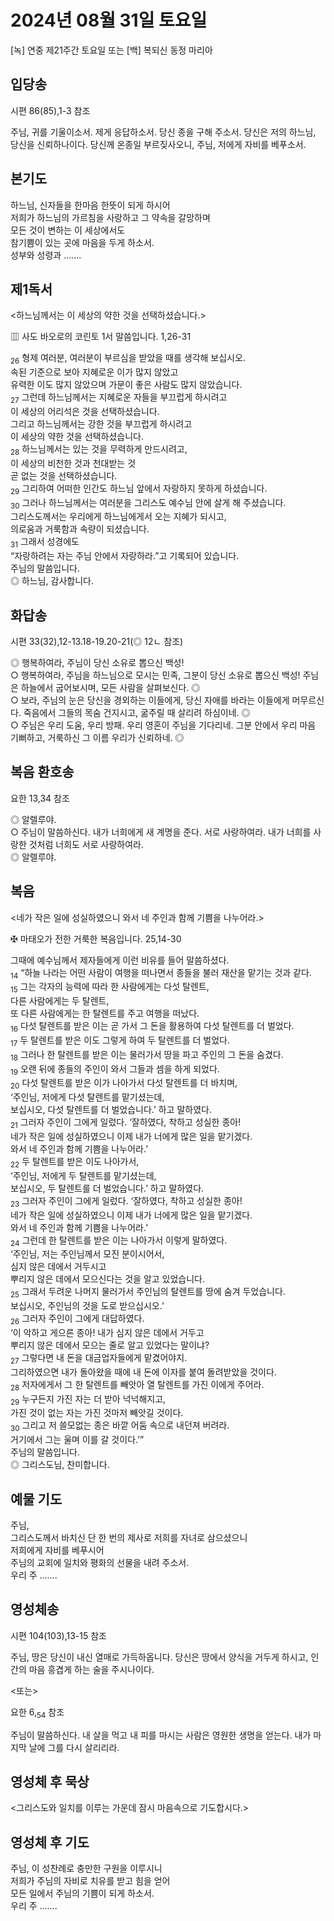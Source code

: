 # 2024년 08월 31일 토요일

[녹] 연중 제21주간 토요일 또는 [백] 복되신 동정 마리아  


## 입당송

시편 86(85),1-3 참조

주님, 귀를 기울이소서. 제게 응답하소서. 당신 종을 구해 주소서. 당신은 저의 하느님, 당신을 신뢰하나이다. 당신께 온종일 부르짖사오니, 주님, 저에게 자비를 베푸소서.  
  
## 본기도

하느님, 신자들을 한마음 한뜻이 되게 하시어  
저희가 하느님의 가르침을 사랑하고 그 약속을 갈망하며  
모든 것이 변하는 이 세상에서도  
참기쁨이 있는 곳에 마음을 두게 하소서.  
성부와 성령과 …….  
  
## 제1독서

<하느님께서는 이 세상의 약한 것을 선택하셨습니다.>

▥ 사도 바오로의 코린토 1서 말씀입니다. 1,26-31

<sub>26</sub> 형제 여러분, 여러분이 부르심을 받았을 때를 생각해 보십시오.  
속된 기준으로 보아 지혜로운 이가 많지 않았고  
유력한 이도 많지 않았으며 가문이 좋은 사람도 많지 않았습니다.  
<sub>27</sub> 그런데 하느님께서는 지혜로운 자들을 부끄럽게 하시려고  
이 세상의 어리석은 것을 선택하셨습니다.  
그리고 하느님께서는 강한 것을 부끄럽게 하시려고  
이 세상의 약한 것을 선택하셨습니다.  
<sub>28</sub> 하느님께서는 있는 것을 무력하게 만드시려고,  
이 세상의 비천한 것과 천대받는 것  
곧 없는 것을 선택하셨습니다.  
<sub>29</sub> 그리하여 어떠한 인간도 하느님 앞에서 자랑하지 못하게 하셨습니다.  
<sub>30</sub> 그러나 하느님께서는 여러분을 그리스도 예수님 안에 살게 해 주셨습니다.  
그리스도께서는 우리에게 하느님에게서 오는 지혜가 되시고,  
의로움과 거룩함과 속량이 되셨습니다.  
<sub>31</sub> 그래서 성경에도  
“자랑하려는 자는 주님 안에서 자랑하라.”고 기록되어 있습니다.  
주님의 말씀입니다.  
◎ 하느님, 감사합니다.  
  
## 화답송

시편 33(32),12-13.18-19.20-21(◎ 12ㄴ 참조)

◎ 행복하여라, 주님이 당신 소유로 뽑으신 백성!  
○ 행복하여라, 주님을 하느님으로 모시는 민족, 그분이 당신 소유로 뽑으신 백성! 주님은 하늘에서 굽어보시며, 모든 사람을 살펴보신다. ◎  
○ 보라, 주님의 눈은 당신을 경외하는 이들에게, 당신 자애를 바라는 이들에게 머무르신다. 죽음에서 그들의 목숨 건지시고, 굶주릴 때 살리려 하심이네. ◎  
○ 주님은 우리 도움, 우리 방패. 우리 영혼이 주님을 기다리네. 그분 안에서 우리 마음 기뻐하고, 거룩하신 그 이름 우리가 신뢰하네. ◎  
  
## 복음 환호송

요한 13,34 참조

◎ 알렐루야.  
○ 주님이 말씀하신다. 내가 너희에게 새 계명을 준다. 서로 사랑하여라. 내가 너희를 사랑한 것처럼 너희도 서로 사랑하여라.  
◎ 알렐루야.  
  
## 복음

<네가 작은 일에 성실하였으니 와서 네 주인과 함께 기쁨을 나누어라.>

✠ 마태오가 전한 거룩한 복음입니다. 25,14-30

그때에 예수님께서 제자들에게 이런 비유를 들어 말씀하셨다.  
<sub>14</sub> “하늘 나라는 어떤 사람이 여행을 떠나면서 종들을 불러 재산을 맡기는 것과 같다.  
<sub>15</sub> 그는 각자의 능력에 따라 한 사람에게는 다섯 탈렌트,  
다른 사람에게는 두 탈렌트,  
또 다른 사람에게는 한 탈렌트를 주고 여행을 떠났다.  
<sub>16</sub> 다섯 탈렌트를 받은 이는 곧 가서 그 돈을 활용하여 다섯 탈렌트를 더 벌었다.  
<sub>17</sub> 두 탈렌트를 받은 이도 그렇게 하여 두 탈렌트를 더 벌었다.  
<sub>18</sub> 그러나 한 탈렌트를 받은 이는 물러가서 땅을 파고 주인의 그 돈을 숨겼다.  
<sub>19</sub> 오랜 뒤에 종들의 주인이 와서 그들과 셈을 하게 되었다.  
<sub>20</sub> 다섯 탈렌트를 받은 이가 나아가서 다섯 탈렌트를 더 바치며,  
‘주인님, 저에게 다섯 탈렌트를 맡기셨는데,  
보십시오, 다섯 탈렌트를 더 벌었습니다.’ 하고 말하였다.  
<sub>21</sub> 그러자 주인이 그에게 일렀다. ‘잘하였다, 착하고 성실한 종아!  
네가 작은 일에 성실하였으니 이제 내가 너에게 많은 일을 맡기겠다.  
와서 네 주인과 함께 기쁨을 나누어라.’  
<sub>22</sub> 두 탈렌트를 받은 이도 나아가서,  
‘주인님, 저에게 두 탈렌트를 맡기셨는데,  
보십시오, 두 탈렌트를 더 벌었습니다.’ 하고 말하였다.  
<sub>23</sub> 그러자 주인이 그에게 일렀다. ‘잘하였다, 착하고 성실한 종아!  
네가 작은 일에 성실하였으니 이제 내가 너에게 많은 일을 맡기겠다.  
와서 네 주인과 함께 기쁨을 나누어라.’  
<sub>24</sub> 그런데 한 탈렌트를 받은 이는 나아가서 이렇게 말하였다.  
‘주인님, 저는 주인님께서 모진 분이시어서,  
심지 않은 데에서 거두시고  
뿌리지 않은 데에서 모으신다는 것을 알고 있었습니다.  
<sub>25</sub> 그래서 두려운 나머지 물러가서 주인님의 탈렌트를 땅에 숨겨 두었습니다.  
보십시오, 주인님의 것을 도로 받으십시오.’  
<sub>26</sub> 그러자 주인이 그에게 대답하였다.  
‘이 악하고 게으른 종아! 내가 심지 않은 데에서 거두고  
뿌리지 않은 데에서 모으는 줄로 알고 있었다는 말이냐?  
<sub>27</sub> 그렇다면 내 돈을 대금업자들에게 맡겼어야지.  
그리하였으면 내가 돌아왔을 때에 내 돈에 이자를 붙여 돌려받았을 것이다.  
<sub>28</sub> 저자에게서 그 한 탈렌트를 빼앗아 열 탈렌트를 가진 이에게 주어라.  
<sub>29</sub> 누구든지 가진 자는 더 받아 넉넉해지고,  
가진 것이 없는 자는 가진 것마저 빼앗길 것이다.  
<sub>30</sub> 그리고 저 쓸모없는 종은 바깥 어둠 속으로 내던져 버려라.  
거기에서 그는 울며 이를 갈 것이다.’”  
주님의 말씀입니다.  
◎ 그리스도님, 찬미합니다.  
  
## 예물 기도

주님,  
그리스도께서 바치신 단 한 번의 제사로 저희를 자녀로 삼으셨으니  
저희에게 자비를 베푸시어  
주님의 교회에 일치와 평화의 선물을 내려 주소서.  
우리 주 …….  
  
## 영성체송

시편 104(103),13-15 참조

주님, 땅은 당신이 내신 열매로 가득하옵니다. 당신은 땅에서 양식을 거두게 하시고, 인간의 마음 흥겹게 하는 술을 주시나이다.  
  
<또는>  
  
요한 6,<sub>54</sub> 참조  
  
주님이 말씀하신다. 내 살을 먹고 내 피를 마시는 사람은 영원한 생명을 얻는다. 내가 마지막 날에 그를 다시 살리리라.  
## 영성체 후 묵상

<그리스도와 일치를 이루는 가운데 잠시 마음속으로 기도합시다.>  
## 영성체 후 기도

주님, 이 성찬례로 충만한 구원을 이루시니  
저희가 주님의 자비로 치유를 받고 힘을 얻어  
모든 일에서 주님의 기쁨이 되게 하소서.  
우리 주 …….